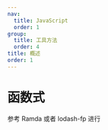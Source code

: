 ```yaml
---
nav:
  title: JavaScript
  order: 1
group:
  title: 工具方法
  order: 4
title: 概述
order: 1
---
```


# 函数式

参考 Ramda 或者 lodash-fp 进行

